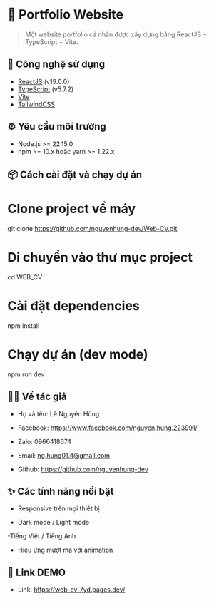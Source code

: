 # 🌟 Portfolio Website

> Một website portfolio cá nhân được xây dựng bằng ReactJS + TypeScript + Vite.

## 🚀 Công nghệ sử dụng

- [ReactJS](https://react.dev/) (v19.0.0)
- [TypeScript](https://www.typescriptlang.org/) (v5.7.2)
- [Vite](https://vitejs.dev/)
- [TailwindCSS](https://tailwindcss.com/)

## ⚙️ Yêu cầu môi trường

- Node.js >= 22.15.0
- npm >= 10.x hoặc yarn >= 1.22.x

## 📦 Cách cài đặt và chạy dự án

# Clone project về máy

git clone https://github.com/nguyenhung-dev/Web-CV.git

# Di chuyển vào thư mục project

cd WEB_CV

# Cài đặt dependencies

npm install

# Chạy dự án (dev mode)

npm run dev

## 🤷‍♂️ Về tác giả

- Họ và tên: Lê Nguyên Hùng

- Facebook: https://www.facebook.com/nguyen.hung.223991/

- Zalo: 0966418674

- Email: ng.hung01.it@gmail.com

- Github: https://github.com/nguyenhung-dev

## ✨ Các tính năng nổi bật

- Responsive trên mọi thiết bị

- Dark mode / Light mode

-Tiếng Việt / Tiếng Anh

- Hiệu ứng mượt mà với animation

## 🚀 Link DEMO

- Link: https://web-cv-7yd.pages.dev/
